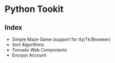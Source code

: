 # Python Tookit

## Index
  - Simple Maze Game (support for tty/Tk/Browser)
  - Sort Algorithms
  - Tornado Web Components
  - Encrpyt Account
